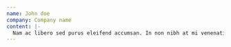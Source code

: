 ```yaml
---
name: John doe
company: Company name
content: |-
  Nam ac libero sed purus eleifend accumsan. In non nibh at mi venenatis condimentum id ut dolor. Integer nec eros consectetur ante aliquet consectetur a sit amet ex.Nam ac libero sed purus eleifend accumsan. In non nibh at mi venenatis condimentum
---
```

